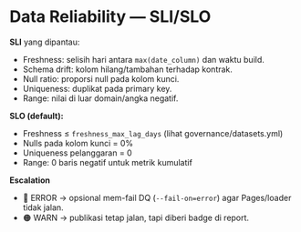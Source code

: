 # Data Reliability — SLI/SLO

**SLI** yang dipantau:
- Freshness: selisih hari antara `max(date_column)` dan waktu build.
- Schema drift: kolom hilang/tambahan terhadap kontrak.
- Null ratio: proporsi null pada kolom kunci.
- Uniqueness: duplikat pada primary key.
- Range: nilai di luar domain/angka negatif.

**SLO (default):**
- Freshness ≤ `freshness_max_lag_days` (lihat governance/datasets.yml)
- Nulls pada kolom kunci = 0%
- Uniqueness pelanggaran = 0
- Range: 0 baris negatif untuk metrik kumulatif

**Escalation**
- 🔴 ERROR → opsional mem-fail DQ (`--fail-on=error`) agar Pages/loader tidak jalan.
- 🟠 WARN → publikasi tetap jalan, tapi diberi badge di report.
